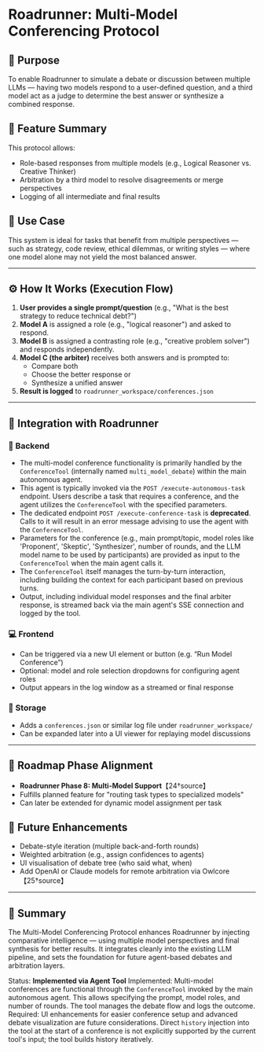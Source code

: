 # Roadrunner: Multi-Model Conferencing Protocol

## 📌 Purpose
To enable Roadrunner to simulate a debate or discussion between multiple LLMs — having two models respond to a user-defined question, and a third model act as a judge to determine the best answer or synthesize a combined response.

## 🔧 Feature Summary
This protocol allows:
- Role-based responses from multiple models (e.g., Logical Reasoner vs. Creative Thinker)
- Arbitration by a third model to resolve disagreements or merge perspectives
- Logging of all intermediate and final results

## 🧠 Use Case
This system is ideal for tasks that benefit from multiple perspectives — such as strategy, code review, ethical dilemmas, or writing styles — where one model alone may not yield the most balanced answer.

---

## ⚙️ How It Works (Execution Flow)
1. **User provides a single prompt/question** (e.g., "What is the best strategy to reduce technical debt?")
2. **Model A** is assigned a role (e.g., "logical reasoner") and asked to respond.
3. **Model B** is assigned a contrasting role (e.g., "creative problem solver") and responds independently.
4. **Model C (the arbiter)** receives both answers and is prompted to:
   - Compare both
   - Choose the better response or
   - Synthesize a unified answer
5. **Result is logged** to `roadrunner_workspace/conferences.json`

---

## 🧩 Integration with Roadrunner
### 🔄 Backend
- The multi-model conference functionality is primarily handled by the `ConferenceTool` (internally named `multi_model_debate`) within the main autonomous agent.
- This agent is typically invoked via the `POST /execute-autonomous-task` endpoint. Users describe a task that requires a conference, and the agent utilizes the `ConferenceTool` with the specified parameters.
- The dedicated endpoint `POST /execute-conference-task` is **deprecated**. Calls to it will result in an error message advising to use the agent with the `ConferenceTool`.
- Parameters for the conference (e.g., main prompt/topic, model roles like 'Proponent', 'Skeptic', 'Synthesizer', number of rounds, and the LLM model name to be used by participants) are provided as input to the `ConferenceTool` when the main agent calls it.
- The `ConferenceTool` itself manages the turn-by-turn interaction, including building the context for each participant based on previous turns.
- Output, including individual model responses and the final arbiter response, is streamed back via the main agent's SSE connection and logged by the tool.

### 💻 Frontend
- Can be triggered via a new UI element or button (e.g. “Run Model Conference”)
- Optional: model and role selection dropdowns for configuring agent roles
- Output appears in the log window as a streamed or final response

### 📂 Storage
- Adds a `conferences.json` or similar log file under `roadrunner_workspace/`
- Can be expanded later into a UI viewer for replaying model discussions

---

## 📅 Roadmap Phase Alignment
- **Roadrunner Phase 8: Multi-Model Support**【24†source】
- Fulfills planned feature for "routing task types to specialized models"
- Can later be extended for dynamic model assignment per task

## 🧪 Future Enhancements
- Debate-style iteration (multiple back-and-forth rounds)
- Weighted arbitration (e.g., assign confidences to agents)
- UI visualisation of debate tree (who said what, when)
- Add OpenAI or Claude models for remote arbitration via Owlcore【25†source】

---

## 🧭 Summary
The Multi-Model Conferencing Protocol enhances Roadrunner by injecting comparative intelligence — using multiple model perspectives and final synthesis for better results. It integrates cleanly into the existing LLM pipeline, and sets the foundation for future agent-based debates and arbitration layers.

Status: **Implemented via Agent Tool**
Implemented: Multi-model conferences are functional through the `ConferenceTool` invoked by the main autonomous agent. This allows specifying the prompt, model roles, and number of rounds. The tool manages the debate flow and logs the outcome.
Required: UI enhancements for easier conference setup and advanced debate visualization are future considerations. Direct `history` injection into the tool at the start of a conference is not explicitly supported by the current tool's input; the tool builds history iteratively.
